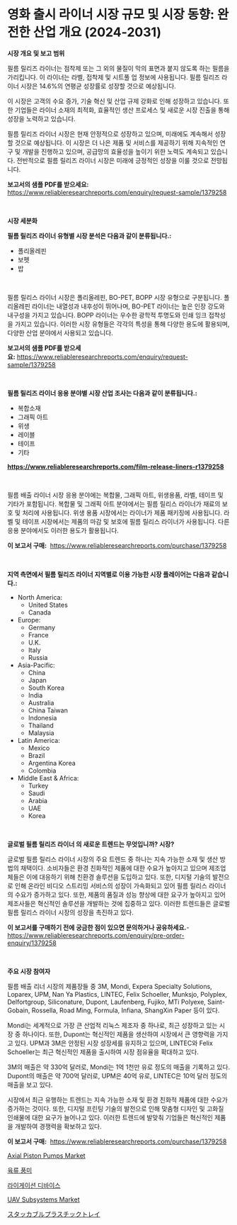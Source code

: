 <p><h1>영화 출시 라이너 시장 규모 및 시장 동향: 완전한 산업 개요 (2024-2031)</h1></p><p><strong>시장 개요 및 보고 범위</strong></p>
<p><p>필름 릴리즈 라이너는 점착제 또는 그 외의 물질이 막의 표면과 붙지 않도록 하는 필름을 가리킵니다. 이 라이너는 라벨, 접착제 및 시트풀 업 정보에 사용됩니다. 필름 릴리즈 라이너 시장은 14.6%의 연평균 성장률로 성장할 것으로 예상됩니다.</p><p>이 시장은 고객의 수요 증가, 기술 혁신 및 산업 규제 강화로 인해 성장하고 있습니다. 또한 기업들은 라이너 소재의 최적화, 효율적인 생산 프로세스 및 새로운 시장 진출을 통해 성장을 노력하고 있습니다.</p><p>필름 릴리즈 라이너 시장은 현재 안정적으로 성장하고 있으며, 미래에도 계속해서 성장할 것으로 예상됩니다. 이 시장은 더 나은 제품 및 서비스를 제공하기 위해 지속적인 연구 및 개발을 진행하고 있으며, 공급망의 효율성을 높이기 위한 노력도 계속되고 있습니다. 전반적으로 필름 릴리즈 라이너 시장은 미래에 긍정적인 성장을 이룰 것으로 전망됩니다.</p></p>
<p><strong>보고서의 샘플 PDF를 받으세요:</strong> <a href="https://www.reliableresearchreports.com/enquiry/request-sample/1379258">https://www.reliableresearchreports.com/enquiry/request-sample/1379258</a></p>
<p>&nbsp;</p>
<p><strong>시장 세분화</strong></p>
<p><strong>필름 릴리즈 라이너 유형별 시장 분석은 다음과 같이 분류됩니다.:</strong></p>
<p><ul><li>폴리올레핀</li><li>보펫</li><li>밥</li></ul></p>
<p>&nbsp;</p>
<p><p>필름 릴리스 라이너 시장은 폴리올레핀, BO-PET, BOPP 시장 유형으로 구분됩니다. 폴리올레핀 라이너는 내열성과 내후성이 뛰어나며, BO-PET 라이너는 높은 인장 강도와 내구성을 가지고 있습니다. BOPP 라이너는 우수한 광학적 투명도와 인쇄 잉크 접착성을 가지고 있습니다. 이러한 시장 유형들은 각각의 특성을 통해 다양한 용도에 활용되며, 다양한 산업 분야에서 사용되고 있습니다.</p></p>
<p><strong>보고서의 샘플 PDF를 받으세요:</strong>&nbsp;<a href="https://www.reliableresearchreports.com/enquiry/request-sample/1379258">https://www.reliableresearchreports.com/enquiry/request-sample/1379258</a></p>
<p>&nbsp;</p>
<p><strong> 필름 릴리즈 라이너 응용 분야별 시장 산업 조사는 다음과 같이 분류됩니다.:</strong></p>
<p><ul><li>복합소재</li><li>그래픽 아트</li><li>위생</li><li>레이블</li><li>테이프</li><li>기타</li></ul></p>
<p><strong><a href="https://www.reliableresearchreports.com/film-release-liners-r1379258">https://www.reliableresearchreports.com/film-release-liners-r1379258</a></strong></p>
<p>&nbsp;</p>
<p><p>필름 배출 라이너 시장 응용 분야에는 복합물, 그래픽 아트, 위생용품, 라벨, 테이프 및 기타가 포함됩니다. 복합물 및 그래픽 아트 분야에서는 필름 릴리스 라이너가 재료의 보호 및 처리에 사용됩니다. 위생 용품 시장에서는 라이너가 제품 패키징에 사용됩니다. 라벨 및 테이프 시장에서는 제품의 마감 및 보호에 필름 릴리스 라이너가 사용됩니다. 다른 응용 분야에서도 이러한 용도가 활용됩니다.</p></p>
<p><strong>이 보고서 구매:</strong>&nbsp; <a href="https://www.reliableresearchreports.com/purchase/1379258">https://www.reliableresearchreports.com/purchase/1379258</a></p>
<p>&nbsp;</p>
<p><strong>지역 측면에서 필름 릴리즈 라이너 지역별로 이용 가능한 시장 플레이어는 다음과 같습니다.:</strong></p>
<p><ul>
    <li>
        North America:
        <ul>
            <li>United States</li>
            <li>Canada</li>
        </ul>
    </li>
    <li>
        Europe:
        <ul>
            <li>Germany</li>
            <li>France</li>
            <li>U.K.</li>
            <li>Italy</li>
            <li>Russia</li>
        </ul>
    </li>
    <li>
        Asia-Pacific:
        <ul>
            <li>China</li>
            <li>Japan</li>
            <li>South Korea</li>
            <li>India</li>
            <li>Australia</li>
            <li>China Taiwan</li>
            <li>Indonesia</li>
            <li>Thailand</li>
            <li>Malaysia</li>
        </ul>
    </li>
    <li>
        Latin America:
        <ul>
            <li>Mexico</li>
            <li>Brazil</li>
            <li>Argentina Korea</li>
            <li>Colombia</li>
        </ul>
    </li>
    <li>
        Middle East & Africa:
        <ul>
            <li>Turkey</li>
            <li>Saudi</li>
            <li>Arabia</li>
            <li>UAE</li>
            <li>Korea</li>
        </ul>
    </li>
    </ul></p>
<p>&nbsp;</p>
<p><strong>글로벌 필름 릴리즈 라이너 의 새로운 트렌드는 무엇입니까? 시장?</strong></p>
<p><p>글로벌 필름 릴리스 라이너 시장의 주요 트렌드 중 하나는 지속 가능한 소재 및 생산 방법의 채택이다. 소비자들은 환경 친화적인 제품에 대한 수요가 높아지고 있으며 제조업체들은 이에 대응하기 위해 친환경 솔루션을 도입하고 있다. 또한, 디지털 기술의 발전으로 인해 온라인 비디오 스트리밍 서비스의 성장이 가속화되고 있어 필름 릴리스 라이너의 수요가 증가하고 있다. 또한, 제품의 품질과 성능 향상에 대한 요구가 높아지고 있어 제조사들은 혁신적인 솔루션을 개발하는 것에 집중하고 있다. 이러한 트렌드들은 글로벌 필름 릴리스 라이너 시장의 성장을 촉진하고 있다.</p></p>
<p><strong>이 보고서를 구매하기 전에 궁금한 점이 있으면 문의하거나 공유하세요.</strong>- <a href="https://www.reliableresearchreports.com/enquiry/pre-order-enquiry/1379258">https://www.reliableresearchreports.com/enquiry/pre-order-enquiry/1379258</a></p>
<p>&nbsp;</p>
<p><strong>주요 시장 참여자</strong></p>
<p><p>필름 배출 리너 시장의 제품장들 중 3M, Mondi, Expera Specialty Solutions, Loparex, UPM, Nan Ya Plastics, LINTEC, Felix Schoeller, Munksjo, Polyplex, Delfortgroup, Siliconature, Dupont, Laufenberg, Fujiko, MTi Polyexe, Saint-Gobain, Rossella, Road Ming, Formula, Infiana, ShangXin Paper 등이 있다.</p><p>Mondi는 세계적으로 가장 큰 산업적 리눅스 제조자 중 하나로, 최근 성장하고 있는 시장 중 하나이다. 또한, Dupont는 혁신적인 제품을 생산하여 시장에서 큰 영향력을 가지고 있다. UPM과 3M은 안정된 시장 성장세를 유지하고 있으며, LINTEC와 Felix Schoeller는 최근 혁신적인 제품을 출시하여 시장 점유율을 확대하고 있다.</p><p>3M의 매출은 약 330억 달러로, Mondi는 1억 1천만 유로 정도의 매출을 기록하고 있다. Dupont의 매출은 약 700억 달러로, UPM은 40억 유로, LINTEC은 10억 달러 정도의 매출을 보고 있다.</p><p>시장에서 최근 유행하는 트렌드는 지속 가능한 소재 및 환경 친화적 제품에 대한 수요가 증가하는 것이다. 또한, 디지털 프린팅 기술의 발전으로 인해 맞춤형 디자인 및 고화질 인쇄물에 대한 요구가 늘어나고 있다. 이러한 트렌드에 발맞춰 기업들은 혁신적인 제품을 개발하여 경쟁력을 확보하고 있다.</p></p>
<p><strong>이 보고서 구매:</strong>&nbsp;&nbsp;<a href="https://www.reliableresearchreports.com/purchase/1379258">https://www.reliableresearchreports.com/purchase/1379258</a></p>
<p><p><a href="https://github.com/kufem1/Market-Research-Report-List-2/blob/main/axial-piston-pumps-market.md">Axial Piston Pumps Market</a></p><p><a href="https://medium.com/@cloydrenner/%EA%B3%A0%EA%B8%B0-%ED%94%8C%EB%A0%88%EC%9D%B4%EB%B2%84-%EC%8B%9C%EC%9E%A5-%ED%86%B5%EC%B0%B0-%EC%8B%9C%EC%9E%A5-%EB%8F%99%ED%96%A5-%EC%84%B1%EC%9E%A5-2024%EB%85%84%EB%B6%80%ED%84%B0-2031%EB%85%84%EA%B9%8C%EC%A7%80-%EC%98%88%EC%B8%A1%EB%90%9C-%EA%B2%83%EA%B9%8C%EC%A7%80-8fe81ce28b9d">육류 풍미</a></p><p><a href="https://medium.com/@leatharoan20231/%EB%A6%AC%EA%B2%8C%EC%9D%B4%EC%85%98-%EC%9E%A5%EC%B9%98-%EC%8B%9C%EC%9E%A5-%EC%A1%B0%EC%82%AC-%EB%B3%B4%EA%B3%A0%EC%84%9C-%EA%B7%B8-%EC%97%AD%EC%82%AC-%EB%B0%8F-2024%EB%85%84%EB%B6%80%ED%84%B0-2031%EB%85%84%EA%B9%8C%EC%A7%80%EC%9D%98-%EC%98%88%EC%B8%A1-d9e40c0af604">라이게이션 디바이스</a></p><p><a href="https://github.com/singletonthaxterkelliehr2df/Market-Research-Report-List-2/blob/main/uav-subsystems-market.md">UAV Subsystems Market</a></p><p><a href="https://github.com/oafhukehf4709715/Market-Research-Report-List-1/blob/main/585455833201.md">スタッカブルプラスチックトレイ</a></p></p>